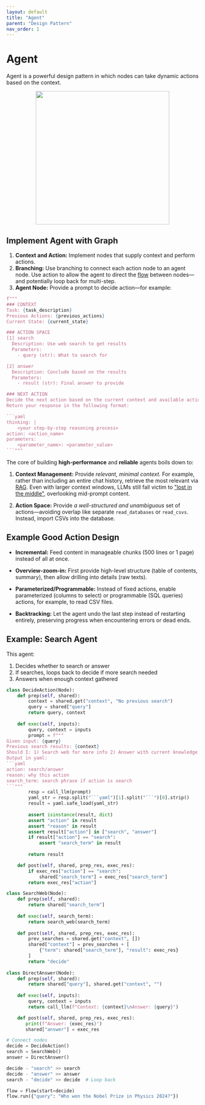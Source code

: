 ```yaml
---
layout: default
title: "Agent"
parent: "Design Pattern"
nav_order: 1
---
```


# Agent

Agent is a powerful design pattern in which nodes can take dynamic actions based on the context.

<div align="center">
  <img src="https://github.com/the-pocket/PocketFlow/raw/main/assets/agent.png?raw=true" width="350"/>
</div>

## Implement Agent with Graph

1. **Context and Action:** Implement nodes that supply context and perform actions.  
2. **Branching:** Use branching to connect each action node to an agent node. Use action to allow the agent to direct the [flow](../core_abstraction/flow.md) between nodes—and potentially loop back for multi-step.
3. **Agent Node:** Provide a prompt to decide action—for example:

```python
f"""
### CONTEXT
Task: {task_description}
Previous Actions: {previous_actions}
Current State: {current_state}

### ACTION SPACE
[1] search
  Description: Use web search to get results
  Parameters:
    - query (str): What to search for

[2] answer
  Description: Conclude based on the results
  Parameters:
    - result (str): Final answer to provide

### NEXT ACTION
Decide the next action based on the current context and available action space.
Return your response in the following format:

```yaml
thinking: |
    <your step-by-step reasoning process>
action: <action_name>
parameters:
    <parameter_name>: <parameter_value>
```"""
```

The core of building **high-performance** and **reliable** agents boils down to:

1. **Context Management:** Provide *relevant, minimal context.* For example, rather than including an entire chat history, retrieve the most relevant via [RAG](./rag.md). Even with larger context windows, LLMs still fall victim to ["lost in the middle"](https://arxiv.org/abs/2307.03172), overlooking mid-prompt content.

2. **Action Space:** Provide *a well-structured and unambiguous* set of actions—avoiding overlap like separate `read_databases` or  `read_csvs`. Instead, import CSVs into the database.

## Example Good Action Design

- **Incremental:** Feed content in manageable chunks (500 lines or 1 page) instead of all at once.

- **Overview-zoom-in:** First provide high-level structure (table of contents, summary), then allow drilling into details (raw texts).

- **Parameterized/Programmable:** Instead of fixed actions, enable parameterized (columns to select) or programmable (SQL queries) actions, for example, to read CSV files.

- **Backtracking:** Let the agent undo the last step instead of restarting entirely, preserving progress when encountering errors or dead ends.

## Example: Search Agent

This agent:
1. Decides whether to search or answer
2. If searches, loops back to decide if more search needed
3. Answers when enough context gathered

```python
class DecideAction(Node):
    def prep(self, shared):
        context = shared.get("context", "No previous search")
        query = shared["query"]
        return query, context
        
    def exec(self, inputs):
        query, context = inputs
        prompt = f"""
Given input: {query}
Previous search results: {context}
Should I: 1) Search web for more info 2) Answer with current knowledge
Output in yaml:
```yaml
action: search/answer
reason: why this action
search_term: search phrase if action is search
```"""
        resp = call_llm(prompt)
        yaml_str = resp.split("```yaml")[1].split("```")[0].strip()
        result = yaml.safe_load(yaml_str)
        
        assert isinstance(result, dict)
        assert "action" in result
        assert "reason" in result
        assert result["action"] in ["search", "answer"]
        if result["action"] == "search":
            assert "search_term" in result
        
        return result

    def post(self, shared, prep_res, exec_res):
        if exec_res["action"] == "search":
            shared["search_term"] = exec_res["search_term"]
        return exec_res["action"]

class SearchWeb(Node):
    def prep(self, shared):
        return shared["search_term"]
        
    def exec(self, search_term):
        return search_web(search_term)
    
    def post(self, shared, prep_res, exec_res):
        prev_searches = shared.get("context", [])
        shared["context"] = prev_searches + [
            {"term": shared["search_term"], "result": exec_res}
        ]
        return "decide"
        
class DirectAnswer(Node):
    def prep(self, shared):
        return shared["query"], shared.get("context", "")
        
    def exec(self, inputs):
        query, context = inputs
        return call_llm(f"Context: {context}\nAnswer: {query}")

    def post(self, shared, prep_res, exec_res):
       print(f"Answer: {exec_res}")
       shared["answer"] = exec_res

# Connect nodes
decide = DecideAction()
search = SearchWeb()
answer = DirectAnswer()

decide - "search" >> search
decide - "answer" >> answer
search - "decide" >> decide  # Loop back

flow = Flow(start=decide)
flow.run({"query": "Who won the Nobel Prize in Physics 2024?"})
```
